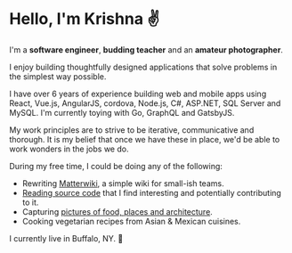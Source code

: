 # Hello, I'm Krishna ✌️

I'm a **software engineer**, **budding teacher** and an **amateur photographer**.

I enjoy building thoughtfully designed applications that solve problems in the simplest way possible.

I have over 6 years of experience building web and mobile apps using React, Vue.js, AngularJS, cordova, Node.js, C#, ASP.NET, SQL Server and MySQL. I'm currently toying with Go, GraphQL and GatsbyJS.

My work principles are to strive to be iterative, communicative and thorough. It is my belief that once we have these in place, we'd be able to work wonders in the jobs we do.

During my free time, I could be doing any of the following:

- Rewriting [Matterwiki](https://github.com/Matterwiki/Matterwiki/tree/refactor), a simple wiki for small-ish teams.
- [Reading source code](https://github.com/krishnagopinath?tab=stars) that I find interesting and potentially contributing to it.
- Capturing [pictures of food, places and architecture](https://www.instagram.com/krishwader).
- Cooking vegetarian recipes from Asian & Mexican cuisines.

I currently live in Buffalo, NY. 📍
